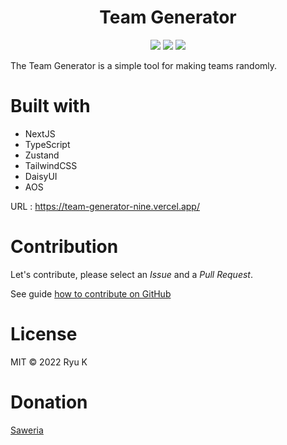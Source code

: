 <h1 align="center">Team Generator</h1>
<div align="center">
<img src="https://img.shields.io/github/forks/ryuuwiz/team-generator?style=for-the-badge"/>
<img src="https://img.shields.io/github/stars/ryuuwiz/team-generator?style=for-the-badge"/>
<img src="https://img.shields.io/github/license/ryuuwiz/team-generator?style=for-the-badge"/>
</div>

The Team Generator is a simple tool for making teams randomly.

# Built with

- NextJS
- TypeScript
- Zustand
- TailwindCSS
- DaisyUI
- AOS

URL : https://team-generator-nine.vercel.app/

# Contribution

Let's contribute, please select an _Issue_ and a _Pull Request_.

See guide [how to contribute on GitHub](https://www.dataschool.io/how-to-contribute-on-github/)

# License

MIT
© 2022 Ryu K

# Donation

[Saweria](https://saweria.co/ryuuwiz)
